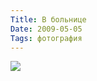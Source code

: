 ```yaml
---
Title: В больнице
Date: 2009-05-05
Tags: фотография
---
```


<div class="text"><p><a href="http://www.flickr.com/photos/alexeypegov/3505261654/"><img src="http://farm4.static.flickr.com/3580/3505261654_8cb68b3d2b_o.jpg" /></a></p></div>